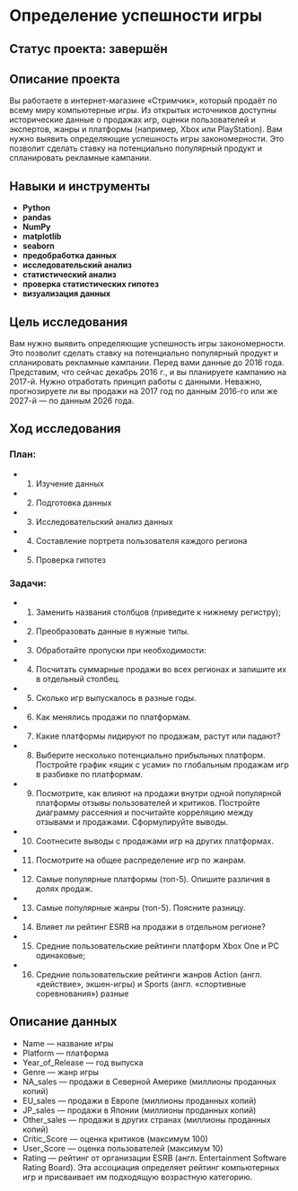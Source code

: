 # Определение успешности игры

## Статус проекта: завершён

## Описание проекта

Вы работаете в интернет-магазине «Стримчик», который продаёт по всему миру компьютерные игры. Из открытых источников доступны исторические данные о продажах игр, оценки пользователей и экспертов, жанры и платформы (например, Xbox или PlayStation). Вам нужно выявить определяющие успешность игры закономерности. Это позволит сделать ставку на потенциально популярный продукт и спланировать рекламные кампании.

## Навыки и инструменты

- **Python**
- **pandas**
- **NumPy**
- **matplotlib**
- **seaborn**
- **предобработка данных**
- **исследовательский анализ**
- **статистический анализ**
- **проверка статистических гипотез**
- **визуализация данных**

## Цель исследования

Вам нужно выявить определяющие успешность игры закономерности. Это позволит сделать ставку на потенциально популярный продукт и спланировать рекламные кампании.
Перед вами данные до 2016 года. Представим, что сейчас декабрь 2016 г., и вы планируете кампанию на 2017-й. Нужно отработать принцип работы с данными. Неважно, прогнозируете ли вы продажи на 2017 год по данным 2016-го или же 2027-й — по данным 2026 года.

## Ход исследования

### План:
- 1) Изучение данных
- 2) Подготовка данных
- 3) Исследовательский анализ данных
- 4) Составление портрета пользователя каждого региона
- 5) Проверка гипотез
### Задачи:
- 1) Заменить названия столбцов (приведите к нижнему регистру);
- 2) Преобразовать данные в нужные типы. 
- 3) Обработайте пропуски при необходимости:
- 4) Посчитать суммарные продажи во всех регионах и запишите их в отдельный столбец.
- 5) Сколько игр выпускалось в разные годы. 
- 6) Как менялись продажи по платформам.
- 7) Какие платформы лидируют по продажам, растут или падают? 
- 8) Выберите несколько потенциально прибыльных платформ. Постройте график «ящик с усами» по глобальным продажам игр в разбивке по платформам.
- 9) Посмотрите, как влияют на продажи внутри одной популярной платформы отзывы пользователей и критиков. Постройте диаграмму рассеяния и посчитайте корреляцию между отзывами и продажами. Сформулируйте выводы.
- 10) Соотнесите выводы с продажами игр на других платформах.
- 11) Посмотрите на общее распределение игр по жанрам.
- 12) Самые популярные платформы (топ-5). Опишите различия в долях продаж.
- 13) Самые популярные жанры (топ-5). Поясните разницу.
- 14) Влияет ли рейтинг ESRB на продажи в отдельном регионе?
- 15) Средние пользовательские рейтинги платформ Xbox One и PC одинаковые;
- 16) Средние пользовательские рейтинги жанров Action (англ. «действие», экшен-игры) и Sports (англ. «спортивные соревнования») разные

## Описание данных
- Name — название игры
- Platform — платформа
- Year_of_Release — год выпуска
- Genre — жанр игры
- NA_sales — продажи в Северной Америке (миллионы проданных копий)
- EU_sales — продажи в Европе (миллионы проданных копий)
- JP_sales — продажи в Японии (миллионы проданных копий)
- Other_sales — продажи в других странах (миллионы проданных копий)
- Critic_Score — оценка критиков (максимум 100)
- User_Score — оценка пользователей (максимум 10)
- Rating — рейтинг от организации ESRB (англ. Entertainment Software Rating Board). Эта ассоциация определяет рейтинг компьютерных игр и присваивает им подходящую возрастную категорию.
